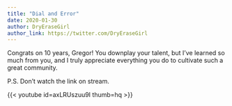 ```yaml
---
title: "Dial and Error"
date: 2020-01-30
author: DryEraseGirl
author_link: https://twitter.com/DryEraseGirl
---
```


Congrats on 10 years, Gregor! You downplay your talent, but I’ve learned so much from you, and I truly appreciate
everything you do to cultivate such a great community.

P.S. Don’t watch the link on stream.

{{< youtube id=axLRUszuu9I thumb=hq >}}
